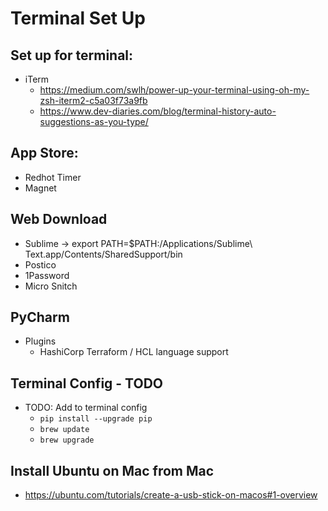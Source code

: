 # Terminal Set Up

## Set up for terminal:
* iTerm
  * https://medium.com/swlh/power-up-your-terminal-using-oh-my-zsh-iterm2-c5a03f73a9fb
  * https://www.dev-diaries.com/blog/terminal-history-auto-suggestions-as-you-type/

## App Store:
* Redhot Timer
* Magnet

## Web Download
* Sublime -> export PATH=$PATH:/Applications/Sublime\ Text.app/Contents/SharedSupport/bin
* Postico
* 1Password
* Micro Snitch

## PyCharm
* Plugins
  * HashiCorp Terraform / HCL language support

## Terminal Config - TODO
* TODO: Add to terminal config
  * `pip install --upgrade pip`
  * `brew update`
  * `brew upgrade`

## Install Ubuntu on Mac from Mac
* https://ubuntu.com/tutorials/create-a-usb-stick-on-macos#1-overview
